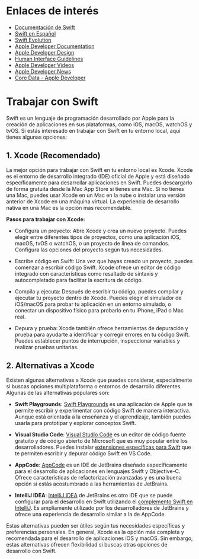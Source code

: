 # Enlaces de interés

- [Documentación de Swift](https://www.swift.org/documentation/)
- [Swift en Español](https://swift-book-es.vercel.app/)
- [Swift Evolution](https://www.swift.org/swift-evolution/)
- [Apple Developer Documentation](https://developer.apple.com/documentation/)
- [Apple Developer Design](https://developer.apple.com/design/)
- [Human Interface Guidelines](https://developer.apple.com/design/human-interface-guidelines/)
- [Apple Developer Videos](https://developer.apple.com/videos/)
- [Apple Developer News](https://developer.apple.com/news/)
- [Core Data - Apple Developer](https://developer.apple.com/documentation/coredata)

# Trabajar con Swift

Swift es un lenguaje de programación desarrollado por Apple para la creación de aplicaciones en sus plataformas, como iOS, macOS, watchOS y tvOS. Si estás interesado en trabajar con Swift en tu entorno local, aquí tienes algunas opciones:

## 1. Xcode (Recomendado)

La mejor opción para trabajar con Swift en tu entorno local es Xcode. Xcode es el entorno de desarrollo integrado (IDE) oficial de Apple y está diseñado específicamente para desarrollar aplicaciones en Swift. Puedes descargarlo de forma gratuita desde la Mac App Store si tienes una Mac. Si no tienes una Mac, puedes usar Xcode en un Mac en la nube o instalar una versión anterior de Xcode en una máquina virtual. La experiencia de desarrollo nativa en una Mac es la opción más recomendable.

**Pasos para trabajar con Xcode:**

- Configura un proyecto: Abre Xcode y crea un nuevo proyecto. Puedes elegir entre diferentes tipos de proyectos, como una aplicación iOS, macOS, tvOS o watchOS, o un proyecto de línea de comandos. Configura las opciones del proyecto según tus necesidades.

- Escribe código en Swift: Una vez que hayas creado un proyecto, puedes comenzar a escribir código Swift. Xcode ofrece un editor de código integrado con características como resaltado de sintaxis y autocompletado para facilitar la escritura de código.

- Compila y ejecuta: Después de escribir tu código, puedes compilar y ejecutar tu proyecto dentro de Xcode. Puedes elegir el simulador de iOS/macOS para probar tu aplicación en un entorno simulado, o conectar un dispositivo físico para probarlo en tu iPhone, iPad o Mac real.

- Depura y prueba: Xcode también ofrece herramientas de depuración y prueba para ayudarte a identificar y corregir errores en tu código Swift. Puedes establecer puntos de interrupción, inspeccionar variables y realizar pruebas unitarias.

## 2. Alternativas a Xcode

Existen algunas alternativas a Xcode que puedes considerar, especialmente si buscas opciones multiplataforma o entornos de desarrollo diferentes. Algunas de las alternativas populares son:

- **Swift Playgrounds**: [Swift Playgrounds](https://developer.apple.com/swift-playgrounds/) es una aplicación de Apple que te permite escribir y experimentar con código Swift de manera interactiva. Aunque está orientada a la enseñanza y el aprendizaje, también puedes usarla para prototipar y explorar conceptos Swift.

- **Visual Studio Code**: [Visual Studio Code](https://code.visualstudio.com/) es un editor de código fuente gratuito y de código abierto de Microsoft que es muy popular entre los desarrolladores. Puedes instalar [extensiones específicas para Swift](https://marketplace.visualstudio.com/items?itemName=sswg.swift-lang) que te permiten escribir y depurar código Swift en VS Code.

- **AppCode**: [AppCode](https://www.jetbrains.com/es-es/objc/) es un IDE de JetBrains diseñado específicamente para el desarrollo de aplicaciones en lenguajes Swift y Objective-C. Ofrece características de refactorización avanzadas y es una buena opción si estás acostumbrado a las herramientas de JetBrains.

- **IntelliJ IDEA**: [IntelliJ IDEA](https://www.jetbrains.com/idea/) de JetBrains es otro IDE que se puede configurar para el desarrollo en Swift utilizando el [complemento Swift en IntelliJ](https://plugins.jetbrains.com/plugin/22150-swift-support). Es ampliamente utilizado por los desarrolladores de JetBrains y ofrece una experiencia de desarrollo similar a la de AppCode.

Estas alternativas pueden ser útiles según tus necesidades específicas y preferencias personales. En general, Xcode es la opción más completa y recomendada para el desarrollo de aplicaciones iOS y macOS. Sin embargo, estas alternativas ofrecen flexibilidad si buscas otras opciones de desarrollo con Swift.